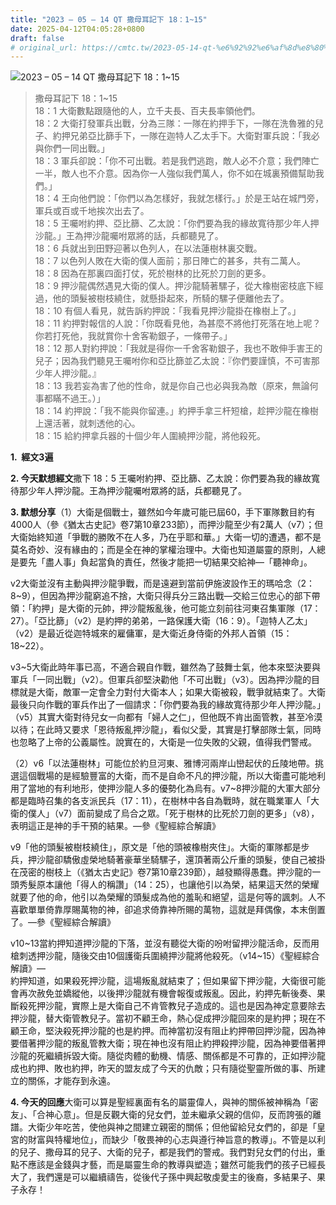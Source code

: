 ```yaml
---
title: "2023 – 05 – 14 QT 撒母耳記下 18：1~15"
date: 2025-04-12T04:05:28+0800
draft: false
# original_url: https://cmtc.tw/2023-05-14-qt-%e6%92%92%e6%af%8d%e8%80%b3%e8%a8%98%e4%b8%8b-18%ef%bc%9a115
---
```


![2023 – 05 – 14 QT 撒母耳記下 18：1~15](/images/qt.jpg  "2023 – 05 – 14 QT 撒母耳記下 18：1~15")

> 撒母耳記下 18：1~15  
> 18：1 大衛數點跟隨他的人，立千夫長、百夫長率領他們。  
> 18：2 大衛打發軍兵出戰，分為三隊：一隊在約押手下，一隊在洗魯雅的兒子、約押兄弟亞比篩手下，一隊在迦特人乙太手下。大衛對軍兵說：「我必與你們一同出戰。」  
> 18：3 軍兵卻說：「你不可出戰。若是我們逃跑，敵人必不介意；我們陣亡一半，敵人也不介意。因為你一人強似我們萬人，你不如在城裏預備幫助我們。」  
> 18：4 王向他們說：「你們以為怎樣好，我就怎樣行。」於是王站在城門旁，軍兵或百或千地挨次出去了。  
> 18：5 王囑咐約押、亞比篩、乙太說：「你們要為我的緣故寬待那少年人押沙龍。」王為押沙龍囑咐眾將的話，兵都聽見了。  
> 18：6 兵就出到田野迎著以色列人，在以法蓮樹林裏交戰。  
> 18：7 以色列人敗在大衛的僕人面前；那日陣亡的甚多，共有二萬人。  
> 18：8 因為在那裏四面打仗，死於樹林的比死於刀劍的更多。  
> 18：9 押沙龍偶然遇見大衛的僕人。押沙龍騎著騾子，從大橡樹密枝底下經過，他的頭髮被樹枝繞住，就懸掛起來，所騎的騾子便離他去了。  
> 18：10 有個人看見，就告訴約押說：「我看見押沙龍掛在橡樹上了。」  
> 18：11 約押對報信的人說：「你既看見他，為甚麼不將他打死落在地上呢？你若打死他，我就賞你十舍客勒銀子，一條帶子。」  
> 18：12 那人對約押說：「我就是得你一千舍客勒銀子，我也不敢伸手害王的兒子；因為我們聽見王囑咐你和亞比篩並乙太說：『你們要謹慎，不可害那少年人押沙龍。』  
> 18：13 我若妄為害了他的性命，就是你自己也必與我為敵（原來，無論何事都瞞不過王。）」  
> 18：14 約押說：「我不能與你留連。」約押手拿三杆短槍，趁押沙龍在橡樹上還活著，就刺透他的心。  
> 18：15 給約押拿兵器的十個少年人圍繞押沙龍，將他殺死。

**1.  經文3遍**

**2. 今天默想經文**撒下 18：5 王囑咐約押、亞比篩、乙太說：你們要為我的緣故寬待那少年人押沙龍。王為押沙龍囑咐眾將的話，兵都聽見了。

**3. 默想分享**（1）大衛是個戰士，雖然如今年歲可能已屆60，手下軍隊數目約有4000人（參《猶太古史記》卷7第10章233節），而押沙龍至少有2萬人（v7）；但大衛始終知道「爭戰的勝敗不在人多，乃在乎耶和華。」大衛一切的遭遇，都不是莫名奇妙、沒有緣由的；而是全在神的掌權治理中。大衛也知道屬靈的原則，人總是要先「盡人事」負起當負的責任，然後才能把一切結果交給神—「聽神命」。

v2大衛並沒有主動與押沙龍爭戰，而是遠避到當前伊施波設作王的瑪哈念（2：8~9），但因為押沙龍窮追不捨，大衛只得兵分三路出戰—交給三位忠心的部下帶領：「約押」是大衛的元帥，押沙龍叛亂後，他可能立刻前往河東召集軍隊（17：27）。「亞比篩」（v2）是約押的弟弟，一路保護大衛（16：9）。「迦特人乙太」（v2）是最近從迦特城來的雇傭軍，是大衛近身侍衛的外邦人首領（15：18~22）。

v3~5大衛此時年事已高，不適合親自作戰，雖然為了鼓舞士氣，他本來堅決要與軍兵「一同出戰」（v2）。但軍兵卻堅決勸他「不可出戰」（v3）。因為押沙龍的目標就是大衛，敵軍一定會全力對付大衛本人；如果大衛被殺，戰爭就結束了。大衛最後只向作戰的軍兵作出了一個請求：「你們要為我的緣故寬待那少年人押沙龍。」（v5）其實大衛對待兒女一向都有「婦人之仁」，但他既不肯出面管教，甚至冷漠以待；在此時又要求「恩待叛亂押沙龍」，看似父愛，其實是打擊部隊士氣，同時也忽略了上帝的公義屬性。說實在的，大衛是一位失敗的父親，值得我們警戒。

（2）v6「以法蓮樹林」可能位於約旦河東、雅博河兩岸山巒起伏的丘陵地帶。挑選這個戰場的是經驗豐富的大衛，而不是自命不凡的押沙龍，所以大衛盡可能地利用了當地的有利地形，使押沙龍人多的優勢化為烏有。v7~8押沙龍的大軍大部分都是臨時召集的各支派民兵（17：11），在樹林中各自為戰時，就在職業軍人「大衛的僕人」（v7）面前變成了烏合之眾。「死于樹林的比死於刀劍的更多」（v8），表明這正是神的手干預的結果。—參《聖經綜合解讀》

v9「他的頭髮被樹枝繞住」，原文是「他的頭被橡樹夾住」。大衛的軍隊都是步兵，押沙龍卻驕傲虛榮地騎著豪華坐騎騾子，還頂著兩公斤重的頭髮，使自己被掛在茂密的樹枝上（《猶太古史記》卷7第10章239節），越發顯得愚蠢。押沙龍的一頭秀髮原本讓他「得人的稱讚」（14：25），也讓他引以為榮，結果這天然的榮耀就要了他的命，他引以為榮耀的頭髮成為他的羞恥和絕望，這是何等的諷刺。人不喜歡單單倚靠厚賜萬物的神，卻追求倚靠神所賜的萬物，這就是拜偶像，本末倒置了。—參《聖經綜合解讀》

v10~13當約押知道押沙龍的下落，並沒有聽從大衛的吩咐留押沙龍活命，反而用槍刺透押沙龍，隨後交由10個護衛兵圍繞押沙龍將他殺死。（v14~15）《聖經綜合解讀》—  
約押知道，如果殺死押沙龍，這場叛亂就結束了；但如果留下押沙龍，大衛很可能會再次赦免並嬌縱他，以後押沙龍就有機會報復或叛亂。因此，約押先斬後奏、果斷殺死押沙龍，實際上是大衛自己不肯管教兒子造成的。這也是因為神定意要除去押沙龍，替大衛管教兒子。當初不顧王命，熱心促成押沙龍回來的是約押；現在不顧王命，堅決殺死押沙龍的也是約押。而神當初沒有阻止約押帶回押沙龍，因為神要借著押沙龍的叛亂管教大衛；現在神也沒有阻止約押殺押沙龍，因為神要借著押沙龍的死繼續拆毀大衛。隨從肉體的動機、情感、關係都是不可靠的，正如押沙龍成也約押、敗也約押，昨天的盟友成了今天的仇敵；只有隨從聖靈所做的事、所建立的關係，才能存到永遠。

**4. 今天的回應**大衛可以算是聖經裏面有名的屬靈偉人，與神的關係被神稱為「密友」、「合神心意」。但是反觀大衛的兒女們，並未繼承父親的信仰，反而誇張的離譜。大衛少年吃苦，使他與神之間建立親密的關係；但他留給兒女們的，卻是「皇宮的財富與特權地位」，而缺少「敬畏神的心志與遵行神旨意的教導」。不管是以利的兒子、撒母耳的兒子、大衛的兒子，都是我們的警戒。我們對兒女們的付出，重點不應該是金錢與才藝，而是屬靈生命的教導與塑造；雖然可能我們的孩子已經長大了，我們還是可以繼續禱告，從後代子孫中興起敬虔愛主的後裔，多結果子、果子永存！